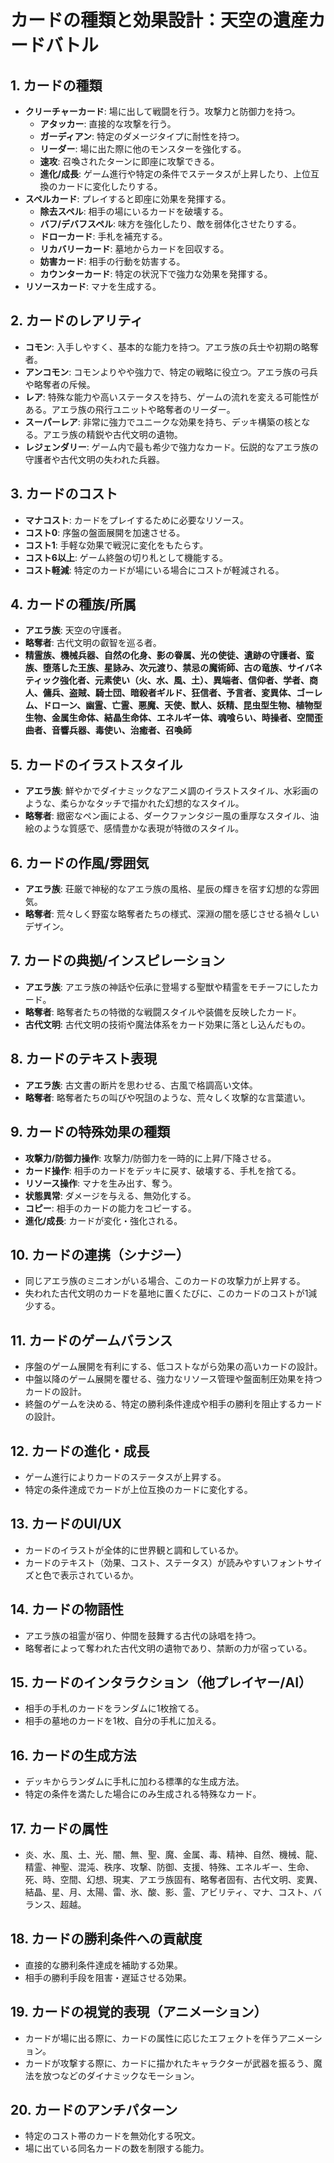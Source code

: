# カードの種類と効果設計：天空の遺産カードバトル

## 1. カードの種類
*   **クリーチャーカード**: 場に出して戦闘を行う。攻撃力と防御力を持つ。
    *   **アタッカー**: 直接的な攻撃を行う。
    *   **ガーディアン**: 特定のダメージタイプに耐性を持つ。
    *   **リーダー**: 場に出た際に他のモンスターを強化する。
    *   **速攻**: 召喚されたターンに即座に攻撃できる。
    *   **進化/成長**: ゲーム進行や特定の条件でステータスが上昇したり、上位互換のカードに変化したりする。
*   **スペルカード**: プレイすると即座に効果を発揮する。
    *   **除去スペル**: 相手の場にいるカードを破壊する。
    *   **バフ/デバフスペル**: 味方を強化したり、敵を弱体化させたりする。
    *   **ドローカード**: 手札を補充する。
    *   **リカバリーカード**: 墓地からカードを回収する。
    *   **妨害カード**: 相手の行動を妨害する。
    *   **カウンターカード**: 特定の状況下で強力な効果を発揮する。
*   **リソースカード**: マナを生成する。

## 2. カードのレアリティ
*   **コモン**: 入手しやすく、基本的な能力を持つ。アエラ族の兵士や初期の略奪者。
*   **アンコモン**: コモンよりやや強力で、特定の戦略に役立つ。アエラ族の弓兵や略奪者の斥候。
*   **レア**: 特殊な能力や高いステータスを持ち、ゲームの流れを変える可能性がある。アエラ族の飛行ユニットや略奪者のリーダー。
*   **スーパーレア**: 非常に強力でユニークな効果を持ち、デッキ構築の核となる。アエラ族の精鋭や古代文明の遺物。
*   **レジェンダリー**: ゲーム内で最も希少で強力なカード。伝説的なアエラ族の守護者や古代文明の失われた兵器。

## 3. カードのコスト
*   **マナコスト**: カードをプレイするために必要なリソース。
*   **コスト0**: 序盤の盤面展開を加速させる。
*   **コスト1**: 手軽な効果で戦況に変化をもたらす。
*   **コスト6以上**: ゲーム終盤の切り札として機能する。
*   **コスト軽減**: 特定のカードが場にいる場合にコストが軽減される。

## 4. カードの種族/所属
*   **アエラ族**: 天空の守護者。
*   **略奪者**: 古代文明の叡智を巡る者。
*   **精霊族、機械兵器、自然の化身、影の眷属、光の使徒、遺跡の守護者、蛮族、堕落した王族、星詠み、次元渡り、禁忌の魔術師、古の竜族、サイバネティック強化者、元素使い（火、水、風、土）、異端者、信仰者、学者、商人、傭兵、盗賊、騎士団、暗殺者ギルド、狂信者、予言者、変異体、ゴーレム、ドローン、幽霊、亡霊、悪魔、天使、獣人、妖精、昆虫型生物、植物型生物、金属生命体、結晶生命体、エネルギー体、魂喰らい、時操者、空間歪曲者、音響兵器、毒使い、治癒者、召喚師**

## 5. カードのイラストスタイル
*   **アエラ族**: 鮮やかでダイナミックなアニメ調のイラストスタイル、水彩画のような、柔らかなタッチで描かれた幻想的なスタイル。
*   **略奪者**: 緻密なペン画による、ダークファンタジー風の重厚なスタイル、油絵のような質感で、感情豊かな表現が特徴のスタイル。

## 6. カードの作風/雰囲気
*   **アエラ族**: 荘厳で神秘的なアエラ族の風格、星辰の輝きを宿す幻想的な雰囲気。
*   **略奪者**: 荒々しく野蛮な略奪者たちの様式、深淵の闇を感じさせる禍々しいデザイン。

## 7. カードの典拠/インスピレーション
*   **アエラ族**: アエラ族の神話や伝承に登場する聖獣や精霊をモチーフにしたカード。
*   **略奪者**: 略奪者たちの特徴的な戦闘スタイルや装備を反映したカード。
*   **古代文明**: 古代文明の技術や魔法体系をカード効果に落とし込んだもの。

## 8. カードのテキスト表現
*   **アエラ族**: 古文書の断片を思わせる、古風で格調高い文体。
*   **略奪者**: 略奪者たちの叫びや呪詛のような、荒々しく攻撃的な言葉遣い。

## 9. カードの特殊効果の種類
*   **攻撃力/防御力操作**: 攻撃力/防御力を一時的に上昇/下降させる。
*   **カード操作**: 相手のカードをデッキに戻す、破壊する、手札を捨てる。
*   **リソース操作**: マナを生み出す、奪う。
*   **状態異常**: ダメージを与える、無効化する。
*   **コピー**: 相手のカードの能力をコピーする。
*   **進化/成長**: カードが変化・強化される。

## 10. カードの連携（シナジー）
*   同じアエラ族のミニオンがいる場合、このカードの攻撃力が上昇する。
*   失われた古代文明のカードを墓地に置くたびに、このカードのコストが1減少する。

## 11. カードのゲームバランス
*   序盤のゲーム展開を有利にする、低コストながら効果の高いカードの設計。
*   中盤以降のゲーム展開を覆せる、強力なリソース管理や盤面制圧効果を持つカードの設計。
*   終盤のゲームを決める、特定の勝利条件達成や相手の勝利を阻止するカードの設計。

## 12. カードの進化・成長
*   ゲーム進行によりカードのステータスが上昇する。
*   特定の条件達成でカードが上位互換のカードに変化する。

## 13. カードのUI/UX
*   カードのイラストが全体的に世界観と調和しているか。
*   カードのテキスト（効果、コスト、ステータス）が読みやすいフォントサイズと色で表示されているか。

## 14. カードの物語性
*   アエラ族の祖霊が宿り、仲間を鼓舞する古代の詠唱を持つ。
*   略奪者によって奪われた古代文明の遺物であり、禁断の力が宿っている。

## 15. カードのインタラクション（他プレイヤー/AI）
*   相手の手札のカードをランダムに1枚捨てる。
*   相手の墓地のカードを1枚、自分の手札に加える。

## 16. カードの生成方法
*   デッキからランダムに手札に加わる標準的な生成方法。
*   特定の条件を満たした場合にのみ生成される特殊なカード。

## 17. カードの属性
*   炎、水、風、土、光、闇、無、聖、魔、金属、毒、精神、自然、機械、龍、精霊、神聖、混沌、秩序、攻撃、防御、支援、特殊、エネルギー、生命、死、時、空間、幻想、現実、アエラ族固有、略奪者固有、古代文明、変異、結晶、星、月、太陽、雷、氷、酸、影、霊、アビリティ、マナ、コスト、バランス、超越。

## 18. カードの勝利条件への貢献度
*   直接的な勝利条件達成を補助する効果。
*   相手の勝利手段を阻害・遅延させる効果。

## 19. カードの視覚的表現（アニメーション）
*   カードが場に出る際に、カードの属性に応じたエフェクトを伴うアニメーション。
*   カードが攻撃する際に、カードに描かれたキャラクターが武器を振るう、魔法を放つなどのダイナミックなモーション。

## 20. カードのアンチパターン
*   特定のコスト帯のカードを無効化する呪文。
*   場に出ている同名カードの数を制限する能力。
